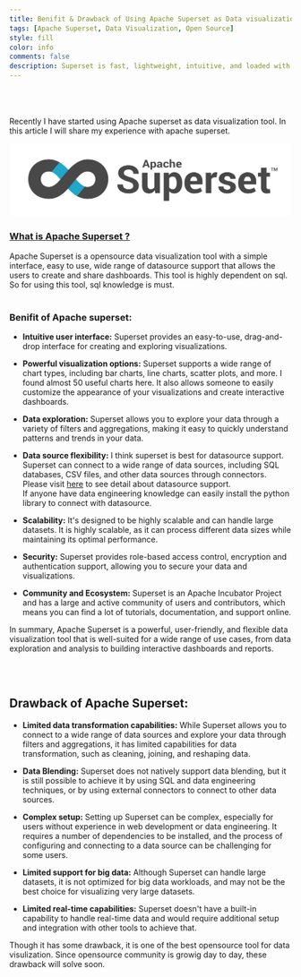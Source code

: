 ```yaml
---
title: Benifit & Drawback of Using Apache Superset as Data visualization tools
tags: [Apache Superset, Data Visualization, Open Source]
style: fill
color: info
comments: false
description: Superset is fast, lightweight, intuitive, and loaded with options that make it easy for users of all skill sets to explore and visualize their data, from simple line charts to highly detailed geospatial charts.
---
```


<br>
<br>
<br>
Recently I have started using Apache superset as data visualization tool. In this article I will share my experience with apache superset.  

![image](https://raw.githubusercontent.com/apache/superset/master/superset-frontend/src/assets/branding/superset-logo-horiz-apache.png)

### [What is Apache Superset ? ](https://superset.apache.org/)


Apache Superset is a opensource data visualization tool with a simple interface, easy to use, wide range of datasource support that allows the users to create and share dashboards. This tool is highly dependent on sql. So for using this tool, sql knowledge is must. 
<br>
<br>
### Benifit of Apache superset: 

- **Intuitive user interface:** Superset provides an easy-to-use, drag-and-drop interface for creating and exploring visualizations. 

- **Powerful visualization options:** Superset supports a wide range of chart types, including bar charts, line charts, scatter plots, and more. I found almost 50 useful charts here.  It also allows someone to easily customize the appearance of your visualizations and create interactive dashboards.

- **Data exploration:** Superset allows you to explore your data through a variety of filters and aggregations, making it easy to quickly understand patterns and trends in your data.

- **Data source flexibility:** I think superset is best for datasource support. Superset can connect to a wide range of data sources, including SQL databases, CSV files, and other data sources through connectors. Please visit [here](https://superset.apache.org/docs/databases/installing-database-drivers/) to see detail about datasource support.<br>
If anyone have data engineering knowledge can easily install the python library to connect with datasource.

- **Scalability:** It's designed to be highly scalable and can handle large datasets. It is highly scalable, as it can process different data sizes while maintaining its optimal performance. 


- **Security:** Superset provides role-based access control, encryption and authentication support, allowing you to secure your data and visualizations.

- **Community and Ecosystem:** Superset is an Apache Incubator Project and has a large and active community of users and contributors, which means you can find a lot of tutorials, documentation, and support online.

In summary, Apache Superset is a powerful, user-friendly, and flexible data visualization tool that is well-suited for a wide range of use cases, from data exploration and analysis to building interactive dashboards and reports.

<br>
<br>


## Drawback of Apache Superset: 

- **Limited data transformation capabilities:** While Superset allows you to connect to a wide range of data sources and explore your data through filters and aggregations, it has limited capabilities for data transformation, such as cleaning, joining, and reshaping data.

- **Data Blending:** Superset does not natively support data blending, but it is still possible to achieve it by using SQL and data engineering techniques, or by using external connectors to connect to other data sources.

- **Complex setup:** Setting up Superset can be complex, especially for users without experience in web development or data engineering. It requires a number of dependencies to be installed, and the process of configuring and connecting to a data source can be challenging for some users.

- **Limited support for big data:** Although Superset can handle large datasets, it is not optimized for big data workloads, and may not be the best choice for visualizing very large datasets.

- **Limited real-time capabilities:** Superset doesn't have a built-in capability to handle real-time data and would require additional setup and integration with other tools to achieve that.





Though it has some drawback, it is one of the best opensource tool for data visulization. Since opensource community is growig day to day, these drawback will solve soon.  



